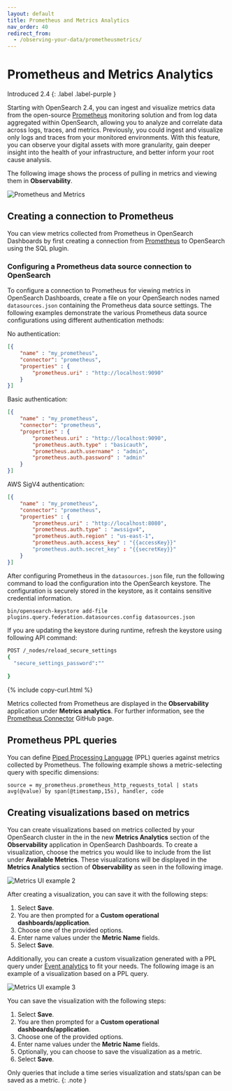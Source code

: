 ```yaml
---
layout: default
title: Prometheus and Metrics Analytics
nav_order: 40
redirect_from:
  - /observing-your-data/prometheusmetrics/
---
```


# Prometheus and Metrics Analytics
Introduced 2.4
{: .label .label-purple }

Starting with OpenSearch 2.4, you can ingest and visualize metrics data from the open-source [Prometheus](https://prometheus.io/) monitoring solution and from log data aggregated within OpenSearch, allowing you to analyze and correlate data across logs, traces, and metrics. Previously, you could ingest and visualize only logs and traces from your monitored environments. With this feature, you can observe your digital assets with more granularity, gain deeper insight into the health of your infrastructure, and better inform your root cause analysis.

The following image shows the process of pulling in metrics and viewing them in **Observability**.

![Prometheus and Metrics]({{site.url}}{{site.baseurl}}/images/metrics/metricsgif.gif)

## Creating a connection to Prometheus

You can view metrics collected from Prometheus in OpenSearch Dashboards by first creating a connection from [Prometheus](https://prometheus.io/) to OpenSearch using the SQL plugin. 

### Configuring a Prometheus data source connection to OpenSearch

To configure a connection to Prometheus for viewing metrics in OpenSearch Dashboards, create a file on your OpenSearch nodes named `datasources.json` containing the Prometheus data source settings. The following examples demonstrate the various Prometheus data source configurations using different authentication methods:

No authentication:

```json
[{
    "name" : "my_prometheus",
    "connector": "prometheus",
    "properties" : {
        "prometheus.uri" : "http://localhost:9090"
    }
}]
```

Basic authentication:

```json
[{
    "name" : "my_prometheus",
    "connector": "prometheus",
    "properties" : {
        "prometheus.uri" : "http://localhost:9090",
        "prometheus.auth.type" : "basicauth",
        "prometheus.auth.username" : "admin",
        "prometheus.auth.password" : "admin"
    }
}]
```

AWS SigV4 authentication:

```json
[{
    "name" : "my_prometheus",
    "connector": "prometheus",
    "properties" : {
        "prometheus.uri" : "http://localhost:8080",
        "prometheus.auth.type" : "awssigv4",
        "prometheus.auth.region" : "us-east-1",
        "prometheus.auth.access_key" : "{{accessKey}}"
        "prometheus.auth.secret_key" : "{{secretKey}}"
    }
}]
```

After configuring Prometheus in the `datasources.json` file, run the following command to load the configuration into the OpenSearch keystore. The configuration is securely stored in the keystore, as it contains sensitive credential information.

```
bin/opensearch-keystore add-file plugins.query.federation.datasources.config datasources.json
```

If you are updating the keystore during runtime, refresh the keystore using following API command:

```bash
POST /_nodes/reload_secure_settings
{
  "secure_settings_password":""
  
}
```
{% include copy-curl.html %}

Metrics collected from Prometheus are displayed in the **Observability** application under **Metrics analytics**. For further information, see the [Prometheus Connector](https://github.com/opensearch-project/sql/blob/main/docs/user/ppl/admin/prometheus_connector.rst) GitHub page.

## Prometheus PPL queries

You can define [Piped Processing Language]({{site.url}}{{site.baseurl}}/search-plugins/sql/ppl/index) (PPL) queries against metrics collected by Prometheus. The following example shows a metric-selecting query with specific dimensions:

```
source = my_prometheus.prometheus_http_requests_total | stats avg(@value) by span(@timestamp,15s), handler, code
```

## Creating visualizations based on metrics

You can create visualizations based on metrics collected by your OpenSearch cluster in the in the new **Metrics Analytics** section of the **Observability** application in OpenSearch Dashboards. To create a visualization, choose the metrics you would like to include from the list under **Available Metrics**. These visualizations will be displayed in the **Metrics Analytics** section of **Observability** as seen in the following image. 

![Metrics UI example 2]({{site.url}}{{site.baseurl}}/images/metrics/metrics2.png)

After creating a visualization, you can save it with the following steps:

1. Select **Save**.
2. You are then prompted for a **Custom operational dashboards/application**.
3. Choose one of the provided options.
4. Enter name values under the **Metric Name** fields.
5. Select **Save**.

Additionally, you can create a custom visualization generated with a PPL query under [Event analytics]({{site.url}}{{site.baseurl}}/observing-your-data/event-analytics/) to fit your needs. The following image is an example of a visualization based on a PPL query.

![Metrics UI example 3]({{site.url}}{{site.baseurl}}/images/metrics/metrics3.png)

You can save the visualization with the following steps:

1. Select **Save**.
2. You are then prompted for a **Custom operational dashboards/application**.
3. Choose one of the provided options.
4. Enter name values under the **Metric Name** fields.
5. Optionally, you can choose to save the visualization as a metric.
6. Select **Save**.

Only queries that include a time series visualization and stats/span can be saved as a metric.
{: .note }
